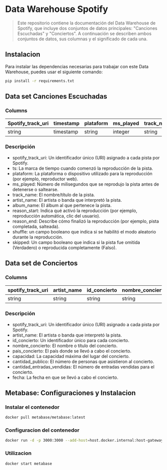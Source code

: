 # Data Warehouse Spotify
>
> Este repositorio contiene la documentación del Data Warehouse de Spotify, que incluye dos conjuntos de datos principales: "Canciones Escuchadas" y "Conciertos". A continuación se describen ambos conjuntos de datos, sus columnas y el significado de cada una.

## Instalacion

Para instalar las dependencias necesarias para trabajar con este Data Warehouse, puedes usar el siguiente comando:

```bash
pip install -r requirements.txt
```

## Data set Canciones Escuchadas

### Columns

| Spotify_track_uri | timestamp | plataform | ms_played | track_name | artist_name | album_name | reason_start | reason_end | shuffle | skipped |
| ------------------- | --------- | --------- | --------- | ---------- | ----------- | ---------- | ------------- | ----------- | ------- | ------- |
| string             | timestamp | string    | integer   | string     | string      | string     | string        | string      | boolean | boolean |

### Descripción

- spotify_track_uri: Un identificador único (URI) asignado a cada pista por Spotify.
- ts: La marca de tiempo cuando comenzó la reproducción de la pista.
- plataform: La plataforma o dispositivo utilizado para la reproducción (por ejemplo, reproductor web).
- ms_played: Número de milisegundos que se reprodujo la pista antes de detenerse o saltearse.
- track_name: El nombre/título de la pista.
- artist_name: El artista o banda que interpretó la pista.
- album_name: El álbum al que pertenece la pista.
- reason_start: Indica qué activó la reproducción (por ejemplo, reproducción automática, clic del usuario).
- reason_end: Describe cómo finalizó la reproducción (por ejemplo, pista completada, salteada).
- shuffle: un campo booleano que indica si se habilitó el modo aleatorio durante la reproducción.
- skipped: Un campo booleano que indica si la pista fue omitida (Verdadero) o reproducida completamente (Falso).

## Data set de Conciertos

### Columns

| spotify_track_uri | artist_name | id_concierto | nombre_concierto | pais_concierto | capacidad | cantidad_publico | cantidad_entradas_vendidas | fecha |
| ----------------- | ----------- | ------------ | ---------------- | -------------- | --------- | ---------------- | -------------------------- | ----- |
| string            | string      | string      | string           | string         | integer   | | integer          | integer                    | date  |

### Descripción

- spotify_track_uri: Un identificador único (URI) asignado a cada pista por Spotify.
- artist_name: El artista o banda que interpretó la pista.
- id_concierto: Un identificador único para cada concierto.
- nombre_concierto: El nombre o título del concierto.
- pais_concierto: El país donde se llevó a cabo el concierto.
- capacidad: La capacidad máxima del lugar del concierto.
- cantidad_publico: El número de personas que asistieron al concierto.
- cantidad_entradas_vendidas: El número de entradas vendidas para el concierto.
- fecha: La fecha en que se llevó a cabo el concierto.

## Metabase: Configuraciones y Instalacion
### Instalar el contenedor
```bash
docker pull metabase/metabase:latest
```
### Configuracion del contenedor
```bash
docker run -d -p 3000:3000 --add-host=host.docker.internal:host-gateway -e "MB_DB_TYPE=mysql" -e "MB_DB_HOST=host.docker.internal" -e "MB_DB_PORT=3306" -e "MB_DB_USER=metabaseuser" -e "MB_DB_PASS=1234" -e "MB_DB_DBNAME=data_warehouse_spotify" --name metabase metabase/metabase-mysql
```
### Utilizacion 
```bash
docker start metabase
```
